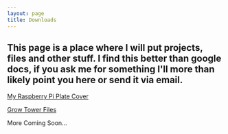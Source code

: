 ```yaml
---
layout: page
title: Downloads
---
```


## This page is a place where I will put projects, files and other stuff. I find this better than google docs, if you ask me for something I'll more than likely point you here or send it via email.


[My Raspberry Pi Plate Cover](https://github.com/ItalianSquirel/ItalianSquirel.github.io/raw/master/downloads/petiePiPlate.zip)

[Grow Tower Files](https://github.com/ItalianSquirel/ItalianSquirel.github.io/raw/master/downloads/Grow%20Tower%20Files%202.zip)


More Coming Soon...
